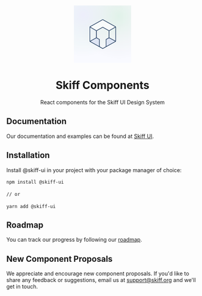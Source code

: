 <p align="center">
  <img width="150px" src="/static/assets/skiff-logo.png">
</p>

<h1 align="center">Skiff Components</h1>

<p align="center">React components for the Skiff UI Design System</p>

## Documentation

Our documentation and examples can be found at [Skiff UI](https://ui.skiff.org).

## Installation

Install @skiff-ui in your project with your package manager of choice:

```
npm install @skiff-ui

// or

yarn add @skiff-ui
```

## Roadmap
You can track our progress by following our [roadmap](https://github.com/skiff-org/skiff-ui/projects/2).

## New Component Proposals
We appreciate and encourage new component proposals. If you'd like to share any feedback or suggestions, email us at [support@skiff.org](mailto:support@skiff.org) and we'll get in touch.
